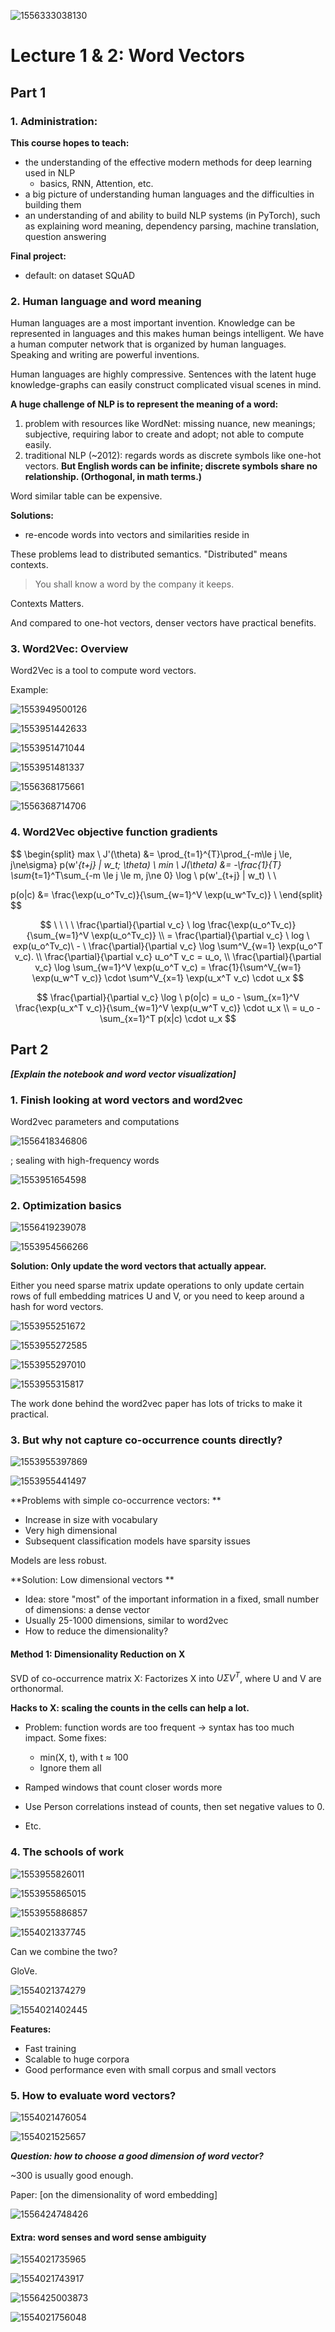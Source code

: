![1556333038130](attachment/1556333038130.png)

# Lecture 1 & 2: Word Vectors

## Part 1



### 1. Administration:

**This course hopes to teach:**

- the understanding of the effective modern methods for deep learning used in NLP
  - basics, RNN, Attention, etc.
- a big picture of understanding human languages and the difficulties in building them
- an understanding of and ability to build NLP systems (in PyTorch), such as explaining word meaning, dependency parsing, machine translation, question answering

**Final project:**

- default: on dataset SQuAD

### 2. Human language and word meaning

Human languages are a most important invention. Knowledge can be represented in languages and this makes human beings intelligent. We have a human computer network that is organized by human languages.  Speaking and writing are powerful inventions.



Human languages are highly compressive. Sentences with the latent huge knowledge-graphs can easily construct complicated visual scenes in mind.  



**A huge challenge of NLP is to represent the meaning of a word:**

1. problem with resources like WordNet: missing nuance, new meanings; subjective, requiring labor to create and adopt; not able to compute easily.
2. traditional NLP (~2012): regards words as discrete symbols like one-hot vectors. **But English words can be infinite; discrete symbols share no relationship. (Orthogonal, in math terms.)**

Word similar table can be expensive.

**Solutions:**

- re-encode words into vectors and similarities reside in 



These problems lead to distributed semantics. "Distributed" means contexts.

> You shall know a word by the company it keeps. 

Contexts Matters.

And compared to one-hot vectors, denser vectors have practical benefits.

### 3. Word2Vec: Overview

Word2Vec is a tool to compute word vectors.

Example:

![1553949500126](attachment/1553949500126.png)

![1553951442633](attachment/1553951442633.png)

![1553951471044](attachment/1553951471044.png)

![1553951481337](attachment/1553951481337.png)

![1556368175661](attachment/1556368175661.png)

![1556368714706](attachment/1556368714706.png)







### 4.  Word2Vec objective function gradients


$$
\begin{split}  max \  J'(\theta) &= \prod_{t=1}^{T}\prod_{-m\le j \le, j\ne\sigma} p(w'_{t+j} | w_t; \theta)  \\ 
min \ J(\theta) &= -\frac{1}{T} \sum_{t=1}^T\sum_{-m \le j \le m, j\ne 0}  \log \ p(w'_{t+j} | w_t)  \\ \\

p(o|c) &=  \frac{\exp(u_o^Tv_c)}{\sum_{w=1}^V \exp(u_w^Tv_c)} \\
\end{split}
$$

$$
\ \ \  \ \frac{\partial}{\partial v_c} \ log \frac{\exp(u_o^Tv_c)}{\sum_{w=1}^V \exp(u_o^Tv_c)} \\
 = \frac{\partial}{\partial v_c} \ log \ exp(u_o^Tv_c)\ - \ \frac{\partial}{\partial v_c} \log \sum^V_{w=1} \exp(u_o^T v_c).  \\ 
   \frac{\partial}{\partial v_c} u_o^T v_c  = u_o,   \\
   \frac{\partial}{\partial v_c} \log \sum_{w=1}^V \exp(u_o^T v_c) = \frac{1}{\sum^V_{w=1} \exp(u_w^T v_c)} \cdot \sum^V_{x=1}   \exp(u_x^T v_c) \cdot u_x
$$

$$
\frac{\partial}{\partial v_c} \log \ p(o|c) = u_o - \sum_{x=1}^V \frac{\exp(u_x^T v_c)}{\sum_{w=1}^V \exp(u_w^T v_c)} \cdot u_x \\ 
 = u_o - \sum_{x=1}^T p(x|c) \cdot u_x
$$



## Part 2

***[Explain the notebook and word vector visualization]***

### 1. Finish looking at word vectors and word2vec

Word2vec parameters and computations

![1556418346806](attachment/1556418346806.png)

; sealing with high-frequency words



![1553951654598](attachment/1553951654598.png)





### 2. Optimization basics

![1556419239078](attachment/1556419239078.png)



![1553954566266](attachment/1553954566266.png)



**Solution: Only update the word vectors that actually appear.**

Either you need sparse matrix update operations to only update certain rows of full embedding matrices U and V, or you need to keep around a hash for word vectors.

![1553955251672](attachment/1553955251672.png)

![1553955272585](attachment/1553955272585.png)

![1553955297010](attachment/1553955297010.png)

![1553955315817](attachment/1553955315817.png)

The work done behind the word2vec paper has lots of tricks to make it practical.

### 3. But why not capture co-occurrence counts directly?

![1553955397869](attachment/1553955397869.png)

![1553955441497](attachment/1553955441497.png)

**Problems with simple co-occurrence vectors: **

- Increase in size with vocabulary
- Very high dimensional 
- Subsequent classification models have sparsity issues

Models are less robust.

**Solution: Low dimensional vectors **

- Idea: store "most" of the important information in a fixed, small number of dimensions: a dense vector
- Usually 25-1000 dimensions, similar to word2vec
- How to reduce the dimensionality?

#### Method 1: Dimensionality Reduction on X

SVD of co-occurrence matrix X: Factorizes X into $U\Sigma V^T$, where U and V are orthonormal.

**Hacks to X: scaling the counts in the cells can help a lot.**

- Problem: function words are too frequent -> syntax has too much impact. Some fixes:
  - min(X, t), with t $\approx$ 100
  - Ignore them all

- Ramped windows that count closer words more

- Use Person correlations instead of counts, then set negative values to 0.

- Etc.

### 4. The schools of work 

![1553955826011](attachment/1553955826011.png)

![1553955865015](attachment/1553955865015.png)

![1553955886857](attachment/1553955886857.png)

![1554021337745](attachment/1554021337745.png)

Can we combine the two?

GloVe.

![1554021374279](attachment/1554021374279.png)

![1554021402445](attachment/1554021402445.png)

**Features:**

- Fast training
- Scalable to huge corpora 
- Good performance even with small corpus and small vectors

### 5. How to evaluate word vectors?

![1554021476054](attachment/1554021476054.png)

![1554021525657](attachment/1554021525657.png)



***Question: how to choose a good dimension of word vector?***

~300 is usually good enough.

Paper: [on the dimensionality of word embedding]

![1556424748426](attachment/1556424748426.png)



#### Extra: word senses and word sense ambiguity

![1554021735965](attachment/1554021735965.png)

![1554021743917](attachment/1554021743917.png)

![1556425003873](attachment/1556425003873.png)

![1554021756048](attachment/1554021756048.png)

